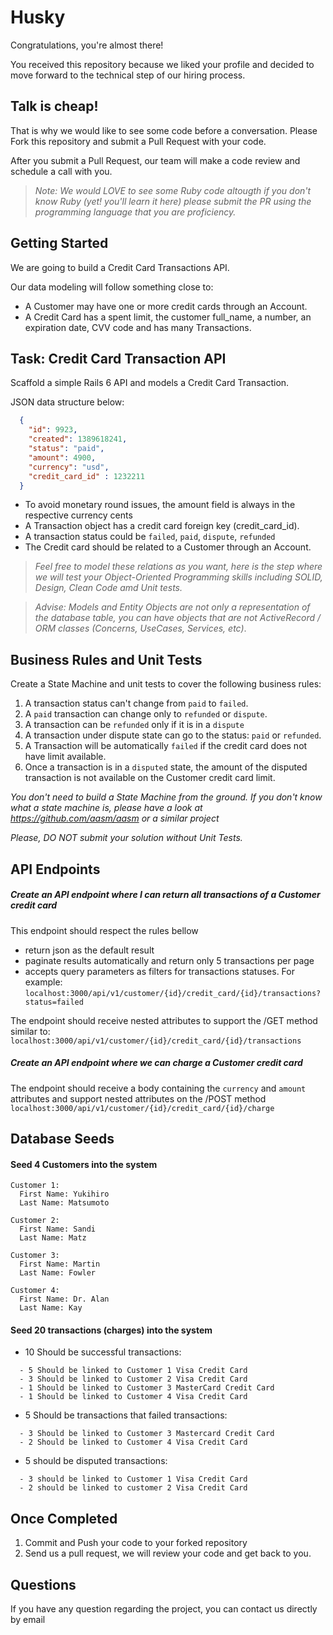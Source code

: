 # Husky

Congratulations, you're almost there! 

You received this repository because we liked your profile and decided to move forward to the technical step of our hiring process. 

## Talk is cheap! 

That is why we would like to see some code before a conversation. Please Fork this repository and submit a Pull Request with your code.

After you submit a Pull Request, our team will make a code review and schedule a call with you.

>*Note: We would LOVE to see some Ruby code altougth if you don't know Ruby (yet! you'll learn it here) please submit the PR using the programming language that you are  proficiency.*

## Getting Started
We are going to build a Credit Card Transactions API.

 Our data modeling will follow something close to:
 - A Customer may have one or more credit cards through an Account. 
 - A Credit Card has a spent limit, the customer full_name, a number, an expiration date, CVV code and has many Transactions.

## Task: Credit Card Transaction API
Scaffold a simple Rails 6 API and models a Credit Card Transaction. 

JSON data structure below:
```json
  {
    "id": 9923,
    "created": 1389618241,
    "status": "paid",
    "amount": 4900,
    "currency": "usd",
    "credit_card_id" : 1232211
  }
 ``` 

- To avoid monetary round issues, the amount field is always in the respective currency cents
- A Transaction object has a credit card foreign key (credit_card_id). 
- A transaction status could be `failed`, `paid`, `dispute`, `refunded`
- The Credit card should be related to a Customer through an Account. 

> *Feel free to model these relations as you want, here is the step where we will test your Object-Oriented Programming skills including SOLID, Design, Clean Code amd Unit tests.*

> *Advise: Models and Entity Objects are not only a representation of the database table, you can have objects that are not ActiveRecord / ORM classes (Concerns, UseCases, Services, etc)*.

## Business Rules and Unit Tests

Create a State Machine and unit tests to cover the following business rules:
1) A transaction status can't change from `paid` to `failed`. 
2) A `paid` transaction can change only to `refunded` or `dispute`.
2) A transaction can be `refunded` only if it is in a `dispute`
3) A transaction under dispute state can go to the status: `paid` or `refunded`.
4) A Transaction will be automatically `failed` if the credit card does not have limit available.
5) Once a transaction is in a `disputed` state, the amount of the disputed transaction is not available on the Customer credit card limit.

*You don't need to build a State Machine from the ground. If you don't know what a state machine is, please have a look at https://github.com/aasm/aasm or a similar project*

*Please, DO NOT submit your solution without Unit Tests.*

## API Endpoints

##### Create an API endpoint where I can return all transactions of a Customer credit card
This endpoint should respect the rules bellow 
- return json as the default result
- paginate results automatically and return only 5 transactions per page
- accepts query parameters as filters for transactions statuses. For example:
```localhost:3000/api/v1/customer/{id}/credit_card/{id}/transactions?status=failed```

The endpoint should receive nested attributes to support the /GET method similar to: 
```localhost:3000/api/v1/customer/{id}/credit_card/{id}/transactions```

##### Create an API endpoint where we can charge a Customer credit card
The endpoint should receive a body containing the `currency` and `amount` attributes and support nested attributes on the /POST method
```localhost:3000/api/v1/customer/{id}/credit_card/{id}/charge```

## Database Seeds

#### Seed 4 Customers into the system
```
Customer 1: 
  First Name: Yukihiro 
  Last Name: Matsumoto

Customer 2: 
  First Name: Sandi
  Last Name: Matz

Customer 3: 
  First Name: Martin
  Last Name: Fowler

Customer 4: 
  First Name: Dr. Alan
  Last Name: Kay
```

#### Seed 20 transactions (charges) into the system

- 10 Should be successful transactions:
```
  - 5 Should be linked to Customer 1 Visa Credit Card
  - 3 Should be linked to Customer 2 Visa Credit Card
  - 1 Should be linked to Customer 3 MasterCard Credit Card
  - 1 Should be linked to Customer 4 Visa Credit Card
```
- 5 Should be transactions that failed transactions:
```
  - 3 Should be linked to Customer 3 Mastercard Credit Card
  - 2 Should be linked to Customer 4 Visa Credit Card
```

- 5 should be disputed transactions:
```
  - 3 should be linked to Customer 1 Visa Credit Card
  - 2 should be linked to customer 2 Visa Credit Card
 ```
## Once Completed
1) Commit and Push your code to your forked repository
2) Send us a pull request, we will review your code and get back to you.

## Questions
If you have any question regarding the project, you can contact us directly by email
